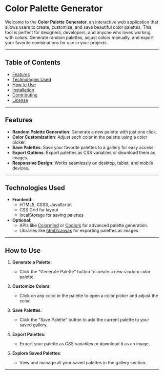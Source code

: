 # Color Palette Generator

Welcome to the **Color Palette Generator**, an interactive web application that allows users to create, customize, and save beautiful color palettes. This tool is perfect for designers, developers, and anyone who loves working with colors. Generate random palettes, adjust colors manually, and export your favorite combinations for use in your projects.

---

## Table of Contents
- [Features](#features)
- [Technologies Used](#technologies-used)
- [How to Use](#how-to-use)
- [Installation](#installation)
- [Contributing](#contributing)
- [License](#license)

---

## Features

- **Random Palette Generation**: Generate a new palette with just one click.
- **Color Customization**: Adjust each color in the palette using a color picker.
- **Save Palettes**: Save your favorite palettes to a gallery for easy access.
- **Export Options**: Export palettes as CSS variables or download them as images.
- **Responsive Design**: Works seamlessly on desktop, tablet, and mobile devices.

---

## Technologies Used

- **Frontend**:
  - HTML5, CSS3, JavaScript
  - CSS Grid for layout
  - localStorage for saving palettes
- **Optional**:
  - APIs like [Colormind](http://colormind.io/) or [Coolors](https://coolors.co/) for advanced palette generation.
  - Libraries like [html2canvas](https://html2canvas.hertzen.com/) for exporting palettes as images.

---

## How to Use

1. **Generate a Palette**:
   - Click the "Generate Palette" button to create a new random color palette.
   
2. **Customize Colors**:
   - Click on any color in the palette to open a color picker and adjust the color.

3. **Save Palettes**:
   - Click the "Save Palette" button to add the current palette to your saved gallery.

4. **Export Palettes**:
   - Export your palette as CSS variables or download it as an image.

5. **Explore Saved Palettes**:
   - View and manage all your saved palettes in the gallery section.

---